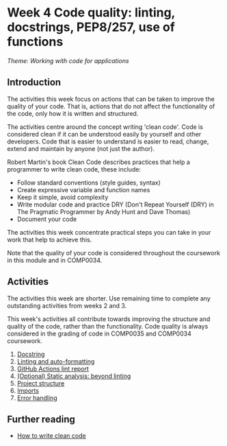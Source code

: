 # Week 4 Code quality: linting, docstrings, PEP8/257, use of functions

_*Theme: Working with code for applications*_

## Introduction

The activities this week focus on actions that can be taken to improve the quality of your code. That is, actions that
do not affect the functionality of the code, only how it is written and structured.

The activities centre around the concept writing 'clean code'. Code is considered clean if it can be understood easily
by yourself and other developers. Code that is easier to understand is easier to read, change, extend and maintain by
anyone (not just the author).

Robert Martin's book Clean Code describes practices that help a programmer to write clean code, these include:

- Follow standard conventions (style guides, syntax)
- Create expressive variable and function names
- Keep it simple, avoid complexity
- Write modular code and practice DRY (Don't Repeat Yourself (DRY) in The Pragmatic Programmer by Andy Hunt and Dave
  Thomas)
- Document your code

The activities this week concentrate practical steps you can take in your work that help to achieve this. 

Note that the quality of your code is considered throughout the coursework in this module and in COMP0034.

## Activities

The activities this week are shorter. Use remaining time to complete any outstanding activities from weeks 2 and 3.

This week's activities all contribute towards improving the structure and quality of the code, rather than the
functionality. Code quality is always considered in the grading of code in COMP0035 and COMP0034 coursework.

1. [Docstring](4-01-docstrings.md)
2. [Linting and auto-formatting](4-02-linting.md)
3. [GitHub Actions lint report](4-03-github-actions.md)
4. [(Optional) Static analysis: beyond linting](4-04-static-analysis.md)
5. [Project structure](4-05-project-structure.md)
6. [Imports](4-06-imports.md)
7. [Error handling](4-07-error-handling.md)

## Further reading

- [How to write clean code](https://www.freecodecamp.org/news/how-to-write-clean-code/)

